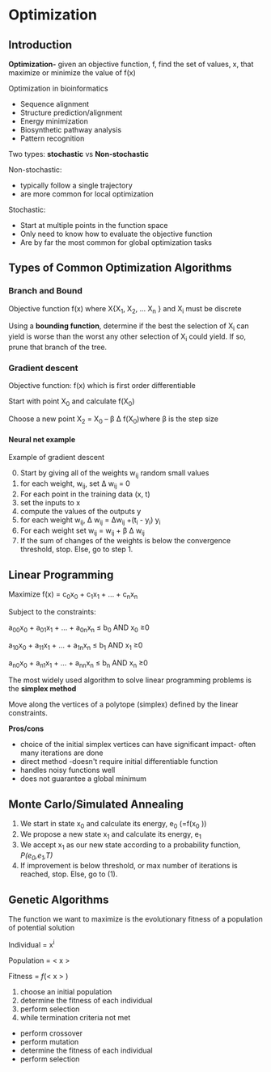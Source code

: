 # Optimization

## Introduction

**Optimization-** given an objective function, f, find the set of values, x,
that maximize or minimize the value of f(x)

Optimization in bioinformatics
* Sequence alignment
* Structure prediction/alignment
* Energy minimization
* Biosynthetic pathway analysis
* Pattern recognition


Two types: **stochastic** vs **Non-stochastic**

Non-stochastic:
* typically follow a single trajectory
* are more common for local optimization


Stochastic:

* Start at multiple points in the
function space
* Only need to know how to
evaluate the objective function
* Are by far the most common for
global optimization tasks

## Types of Common Optimization Algorithms

### Branch and Bound

Objective function f(x) where X{X<sub>1</sub>, X<sub>2</sub>, ... X<sub>n</sub> } and X<sub>i</sub> must be discrete

Using a **bounding function**, determine if
the best the selection of X<sub>i</sub>  can yield is
worse than the worst any other selection
of X<sub>i</sub>  could yield. If so, prune that branch
of the tree.


### Gradient descent

Objective function: f(x) which is first order differentiable

Start with point X<sub>0</sub> and calculate f(X<sub>0</sub>)

Choose a new point X<sub>2</sub> = X<sub>0</sub> – β Δ
 f(X<sub>0</sub>)where β is the step size


#### Neural net example

Example of gradient descent

 0. Start by giving all of the weights w<sub>ij</sub> random small values
 1. for each weight, w<sub>ij</sub>, set  Δ w<sub>ij</sub> = 0
 2. For each point in the training data (x, t)
  1. set the inputs to x
  2. compute the values of the outputs y
  3. for each weight w<sub>ij</sub>,  Δ w<sub>ij</sub> =  Δw<sub>ij</sub> +(t<sub>i</sub> - y<sub>i</sub>) y<sub>i</sub>
 3. For each weight set w<sub>ij</sub> = w<sub>ij</sub> + β Δ w<sub>ij</sub>
 1. If the sum of changes of the weights is below the convergence threshold, stop. Else, go to step 1.

## Linear Programming

Maximize f(x) = c<sub>0</sub>x<sub>0</sub> + c<sub>1</sub>x<sub>1</sub> + ... + c<sub>n</sub>x<sub>n</sub>

Subject to the constraints:

a<sub>00</sub>x<sub>0</sub> + a<sub>01</sub>x<sub>1</sub> + … + a<sub>0n</sub>x<sub>n</sub> ≤ b<sub>0</sub> AND x<sub>0</sub> ≥0

a<sub>10</sub>x<sub>0</sub> + a<sub>11</sub>x<sub>1</sub> + … + a<sub>1n</sub>x<sub>n</sub> ≤ b<sub>1</sub> AND x<sub>1</sub> ≥0


a<sub>n0</sub>x<sub>0</sub> + a<sub>n1</sub>x<sub>1</sub> + … + a<sub>nn</sub>x<sub>n</sub> ≤ b<sub>n</sub>  AND x<sub>n</sub> ≥0


The most widely used algorithm to solve linear programming
problems is the **simplex method**

Move along the vertices of a
polytope (simplex) defined by
the linear constraints.

**Pros/cons**
* choice of the initial simplex vertices can have significant impact- often many iterations are done
* direct method -doesn't require initial differentiable function
* handles noisy functions well
* does not guarantee a global minimum


## Monte Carlo/Simulated Annealing

1. We start in state x<sub>0</sub> and calculate its energy, e<sub>0</sub>  (=f(x<sub>0</sub> ))
2. We propose a new state x<sub>1</sub> and calculate its energy, e<sub>1</sub>
3. We accept x<sub>1</sub> as our new state according to a
probability function, *P(e<sub>0</sub>,e<sub>1</sub>,T)*
4. If improvement is below threshold, or max number
of iterations is reached, stop. Else, go to (1).


## Genetic Algorithms

The function we want to maximize is the evolutionary fitness of a population of potential solution

Individual = x<sup>i</sup>

Population = < x >

Fitness = *f*(< x > )

1. choose an initial population
2. determine the fitness of each individual
3. perform selection
4. while termination criteria not met
 * perform crossover
 * perform mutation
 * determine the fitness of each individual
 * perform selection
